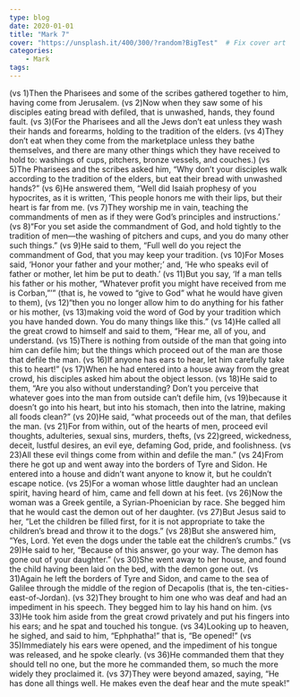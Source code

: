 ```yaml
---
type: blog
date: 2020-01-01
title: "Mark 7"
cover: "https://unsplash.it/400/300/?random?BigTest"  # Fix cover art
categories: 
    - Mark
tags:
---
```


(vs 1)Then the Pharisees and some of the scribes gathered together to him, having come from Jerusalem.  (vs 2)Now when they saw some of his disciples eating bread with defiled, that is unwashed, hands, they found fault.  (vs 3)(For the Pharisees and all the Jews don’t eat unless they wash their hands and forearms, holding to the tradition of the elders.  (vs 4)They don’t eat when they come from the marketplace unless they bathe themselves, and there are many other things which they have received to hold to: washings of cups, pitchers, bronze vessels, and couches.)  (vs 5)The Pharisees and the scribes asked him, “Why don’t your disciples walk according to the tradition of the elders, but eat their bread with unwashed hands?”  (vs 6)He answered them, “Well did Isaiah prophesy of you hypocrites, as it is written, ‘This people honors me with their lips, but their heart is far from me.  (vs 7)They worship me in vain, teaching the commandments of men as if they were God’s principles and instructions.’  (vs 8)“For you set aside the commandment of God, and hold tightly to the tradition of men—the washing of pitchers and cups, and you do many other such things.”  (vs 9)He said to them, “Full well do you reject the commandment of God, that you may keep your tradition.  (vs 10)For Moses said, ‘Honor your father and your mother;’ and, ‘He who speaks evil of father or mother, let him be put to death.’  (vs 11)But you say, ‘If a man tells his father or his mother, “Whatever profit you might have received from me is Corban,”’” (that is, he vowed to “give to God” what he would have given to them),  (vs 12)“then you no longer allow him to do anything for his father or his mother,  (vs 13)making void the word of God by your tradition which you have handed down. You do many things like this.”  (vs 14)He called all the great crowd to himself and said to them, “Hear me, all of you, and understand.  (vs 15)There is nothing from outside of the man that going into him can defile him; but the things which proceed out of the man are those that defile the man.  (vs 16)If anyone has ears to hear, let him carefully take this to heart!”  (vs 17)When he had entered into a house away from the great crowd, his disciples asked him about the object lesson.  (vs 18)He said to them, “Are you also without understanding? Don’t you perceive that whatever goes into the man from outside can’t defile him,  (vs 19)because it doesn’t go into his heart, but into his stomach, then into the latrine, making all foods clean?”  (vs 20)He said, “what proceeds out of the man, that defiles the man.  (vs 21)For from within, out of the hearts of men, proceed evil thoughts, adulteries, sexual sins, murders, thefts,  (vs 22)greed, wickedness, deceit, lustful desires, an evil eye, defaming God, pride, and foolishness.  (vs 23)All these evil things come from within and defile the man.”  (vs 24)From there he got up and went away into the borders of Tyre and Sidon. He entered into a house and didn’t want anyone to know it, but he couldn’t escape notice.  (vs 25)For a woman whose little daughter had an unclean spirit, having heard of him, came and fell down at his feet.  (vs 26)Now the woman was a Greek gentile, a Syrian-Phoenician by race. She begged him that he would cast the demon out of her daughter.  (vs 27)But Jesus said to her, “Let the children be filled first, for it is not appropriate to take the children’s bread and throw it to the dogs.”  (vs 28)But she answered him, “Yes, Lord. Yet even the dogs under the table eat the children’s crumbs.”  (vs 29)He said to her, “Because of this answer, go your way. The demon has gone out of your daughter.”  (vs 30)She went away to her house, and found the child having been laid on the bed, with the demon gone out.  (vs 31)Again he left the borders of Tyre and Sidon, and came to the sea of Galilee through the middle of the region of Decapolis (that is, the ten-cities-east-of-Jordan).  (vs 32)They brought to him one who was deaf and had an impediment in his speech. They begged him to lay his hand on him.  (vs 33)He took him aside from the great crowd privately and put his fingers into his ears; and he spat and touched his tongue.  (vs 34)Looking up to heaven, he sighed, and said to him, “Ephphatha!” that is, “Be opened!”  (vs 35)Immediately his ears were opened, and the impediment of his tongue was released, and he spoke clearly.  (vs 36)He commanded them that they should tell no one, but the more he commanded them, so much the more widely they proclaimed it.  (vs 37)They were beyond amazed, saying, “He has done all things well. He makes even the deaf hear and the mute speak!” ﻿
